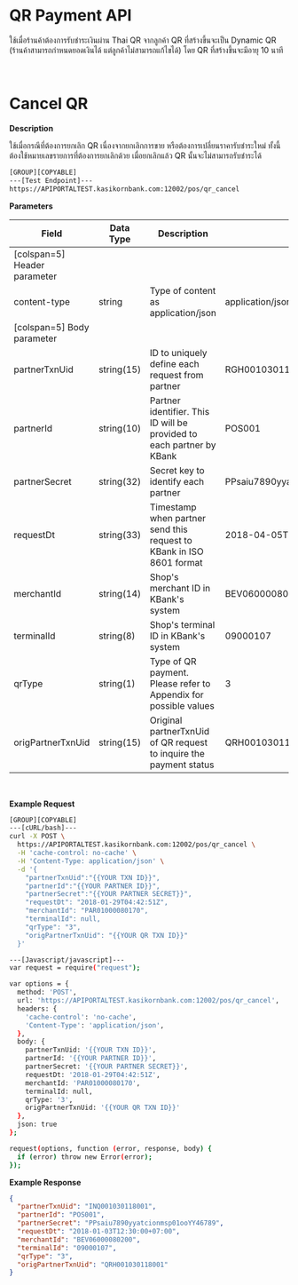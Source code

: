 # **QR Payment API**

ใช้เมื่อร้านค้าต้องการรับชำระเงินผ่าน Thai QR จากลูกค้า QR ที่สร้างขึ้นจะเป็น Dynamic QR (ร้านค้าสามารถกำหนดยอดเงินได้ แต่ลูกค้าไม่สามารถแก้ไขได้) โดย QR ที่สร้างขึ้นจะมีอายุ 10 นาที

<br />

# Cancel QR

**Description**

ใช้เมื่อกรณีที่ต้องการยกเลิก QR เนื่องจากยกเลิกการขาย หรือต้องการเปลี่ยนราคารับชำระใหม่ ทั้งนี้ต้องใช้หมายเลขรายการที่ต้องการยกเลิกด้วย เมื่อยกเลิกแล้ว QR นั้นจะไม่สามารถรับชำระได้

```bash
[GROUP][COPYABLE]
---[Test Endpoint]---
https://APIPORTALTEST.kasikornbank.com:12002/pos/qr_cancel
```

**Parameters**

| Field                        | Data Type  | Description                                                           | Example                          | Mandatory |
| ---------------------------- | ---------- | --------------------------------------------------------------------- | -------------------------------- | :-------: |
| [colspan=5] Header parameter |
| content-type                 | string     | Type of content as application/json                                   | application/json                 |     Y     |
| [colspan=5] Body parameter   |
| partnerTxnUid                | string(15) | ID to uniquely define each request from partner                       | RGH001030118001                  |     Y     |
| partnerId                    | string(10) | Partner identifier. This ID will be provided to each partner by KBank | POS001                           |     Y     |
| partnerSecret                | string(32) | Secret key to identify each partner                                   | PPsaiu7890yyatcionmsp01ooYY46789 |     Y     |
| requestDt                    | string(33) | Timestamp when partner send this request to KBank in ISO 8601 format  | 2018-04-05T12:30:00+07:00        |     Y     |
| merchantId                   | string(14) | Shop's merchant ID in KBank's system                                  | BEV06000080200                   |     Y     |
| terminalId                   | string(8)  | Shop's terminal ID in KBank's system                                  | 09000107                         |     Y     |
| qrType                       | string(1)  | Type of QR payment. Please refer to Appendix for possible values      | 3                                |     Y     |
| origPartnerTxnUid            | string(15) | Original partnerTxnUid of QR request to inquire the payment status    | QRH001030118001                  |     Y     |

<br />

**Example Request**

```bash
[GROUP][COPYABLE]
---[cURL/bash]---
curl -X POST \
  https://APIPORTALTEST.kasikornbank.com:12002/pos/qr_cancel \
  -H 'cache-control: no-cache' \
  -H 'Content-Type: application/json' \
  -d '{
    "partnerTxnUid":"{{YOUR TXN ID}}",
    "partnerId":"{{YOUR PARTNER ID}}",
    "partnerSecret":"{{YOUR PARTNER SECRET}}",
    "requestDt": "2018-01-29T04:42:51Z",
    "merchantId": "PAR01000080170",
    "terminalId": null,
    "qrType": "3",
    "origPartnerTxnUid": "{{YOUR QR TXN ID}}"
  }'

---[Javascript/javascript]---
var request = require("request");

var options = {
  method: 'POST',
  url: 'https://APIPORTALTEST.kasikornbank.com:12002/pos/qr_cancel',
  headers: {
    'cache-control': 'no-cache',
    'Content-Type': 'application/json',
  },
  body: {
    partnerTxnUid: '{{YOUR TXN ID}}',
    partnerId: '{{YOUR PARTNER ID}}',
    partnerSecret: '{{YOUR PARTNER SECRET}}',
    requestDt: '2018-01-29T04:42:51Z',
    merchantId: 'PAR01000080170',
    terminalId: null,
    qrType: '3',
    origPartnerTxnUid: '{{YOUR QR TXN ID}}'
  },
  json: true
};

request(options, function (error, response, body) {
  if (error) throw new Error(error);
});
```

**Example Response**

```json
{
  "partnerTxnUid": "INQ001030118001",
  "partnerId": "POS001",
  "partnerSecret": "PPsaiu7890yyatcionmsp01ooYY46789",
  "requestDt": "2018-01-03T12:30:00+07:00",
  "merchantId": "BEV06000080200",
  "terminalId": "09000107",
  "qrType": "3",
  "origPartnerTxnUid": "QRH001030118001"
}
```
